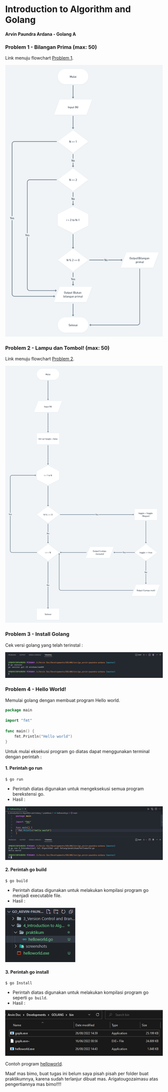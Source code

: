 # Introduction to Algorithm and Golang

#### Arvin Paundra Ardana - Golang A

### Problem 1 - Bilangan Prima (max: 50)

Link menuju flowchart [Problem 1](https://whimsical.com/problem-1-6F7ekMJdkEaAfsadgkk9zd).

![Problem 1](https://github.com/arvinpaundra/go_arvin-paundra-ardana/blob/master/4_Introduction%20to%20Algorithm%20and%20Golang/screenshots/Problem1.png)

### Problem 2 - Lampu dan Tombol! (max: 50)

Link menuju flowchart [Problem 2](https://whimsical.com/problem-2-WSNzDG32TjUu4snps4oMAV).

![Problem 2](https://github.com/arvinpaundra/go_arvin-paundra-ardana/blob/master/4_Introduction%20to%20Algorithm%20and%20Golang/screenshots/Problem2.png)

### Problem 3 - Install Golang

Cek versi golang yang telah terinstal :

![go version](https://github.com/arvinpaundra/go_arvin-paundra-ardana/blob/master/4_Introduction%20to%20Algorithm%20and%20Golang/screenshots/Screenshot_21.png)

### Problem 4 - Hello World!

Memulai golang dengan membuat program Hello world.

```go
package main

import "fmt"

func main() {
    fmt.Println("Hello world")
}
```

Untuk mulai eksekusi program go diatas dapat menggunakan terminal dengan perintah :

#### 1. Perintah go run

```
$ go run
```

- Perintah diatas digunakan untuk mengeksekusi semua program berekstensi go.
- Hasil :

![go run](https://github.com/arvinpaundra/go_arvin-paundra-ardana/blob/master/4_Introduction%20to%20Algorithm%20and%20Golang/screenshots/Screenshot_25.png)

#### 2. Perintah go build

```
$ go build
```

- Perintah diatas digunakan untuk melakukan kompilasi program go menjadi executable file.
- Hasil :

![go build](https://github.com/arvinpaundra/go_arvin-paundra-ardana/blob/master/4_Introduction%20to%20Algorithm%20and%20Golang/screenshots/Screenshot_27.png)

#### 3. Perintah go install

```
$ go Install
```

- Perintah diatas digunakan untuk melakukan kompilasi program go seperti `go build`.
- Hasil :

![go install](https://github.com/arvinpaundra/go_arvin-paundra-ardana/blob/master/4_Introduction%20to%20Algorithm%20and%20Golang/screenshots/Screenshot_26.png)

Contoh program [helloworld](https://github.com/arvinpaundra/go_arvin-paundra-ardana/blob/master/4_Introduction%20to%20Algorithm%20and%20Golang/praktikum/helloworld.go).

Maaf mas bimo, buat tugas ini belum saya pisah pisah per folder buat praktikumnya, karena sudah terlanjur dibuat mas. Arigatougozaimasu atas pengertiannya mas bimo!!!!
